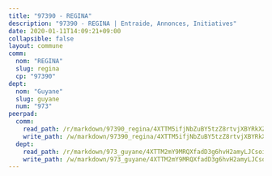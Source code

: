 ```yaml
---
title: "97390 - REGINA"
description: "97390 - REGINA | Entraide, Annonces, Initiatives"
date: 2020-01-11T14:09:21+09:00
collapsible: false
layout: commune
comm:
  nom: "REGINA"
  slug: regina
  cp: "97390"
dept:
  nom: "Guyane"
  slug: guyane
  num: "973"
peerpad:
  comm:
    read_path: /r/markdown/97390_regina/4XTTM5ifjNbZuBY5tzZ8rtvjXBYRkXZT21AGxsuXywqzwsHWF
    write_path: /w/markdown/97390_regina/4XTTM5ifjNbZuBY5tzZ8rtvjXBYRkXZT21AGxsuXywqzwsHWF-K3TgUsoPttadRpjFrzhx5ty338bLHGxRAvxwXBwaHcFjxEdV7BffVXB2ZCgxbzKuhK5hGopuBkWCYkcT7uxmDv9fSekr36xezXLzP3zssYCSMTiaN1ASkFNZJ1SZLKDuErpNtNBH
  dept:
    read_path: /r/markdown/973_guyane/4XTTM2mY9MRQXfadD3g6hvH2amyLJCsoinYGcPs3moq9GpTwc
    write_path: /w/markdown/973_guyane/4XTTM2mY9MRQXfadD3g6hvH2amyLJCsoinYGcPs3moq9GpTwc-K3TgTgNFrGYQL7RzdiUs2G5kz5wznH8a7V3hvZcSXNRKvSbg2tsbecC3Je5R7hpbbDk7dogAkEsJV5SFg7UEJUHx8Fogpcmn5vubMjKA1FgiKo3tE8H7NRgUs3M6tfhzyxkWCUs8
---
```



